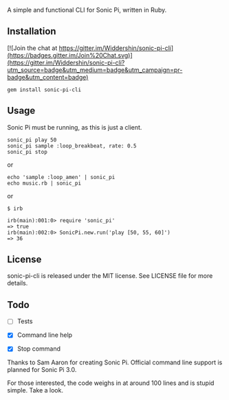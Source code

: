 A simple and functional CLI for Sonic Pi, written in Ruby.

Installation
-------

[![Join the chat at https://gitter.im/Widdershin/sonic-pi-cli](https://badges.gitter.im/Join%20Chat.svg)](https://gitter.im/Widdershin/sonic-pi-cli?utm_source=badge&utm_medium=badge&utm_campaign=pr-badge&utm_content=badge)

    gem install sonic-pi-cli

Usage
-----

Sonic Pi must be running, as this is just a client.

    sonic_pi play 50
    sonic_pi sample :loop_breakbeat, rate: 0.5
    sonic_pi stop

or

    echo 'sample :loop_amen' | sonic_pi
    echo music.rb | sonic_pi

or

    $ irb

    irb(main):001:0> require 'sonic_pi'
    => true
    irb(main):002:0> SonicPi.new.run('play [50, 55, 60]')
    => 36

License
------

sonic-pi-cli is released under the MIT license. See LICENSE file for more details.

Todo
----

- [ ] Tests
- [x] Command line help
- [x] Stop command


Thanks to Sam Aaron for creating Sonic Pi. Official command line support is planned for Sonic Pi 3.0.

For those interested, the code weighs in at around 100 lines and is stupid simple. Take a look.

